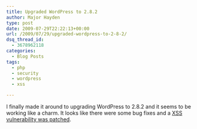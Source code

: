 ```yaml
---
title: Upgraded WordPress to 2.8.2
author: Major Hayden
type: post
date: 2009-07-29T22:22:13+00:00
url: /2009/07/29/upgraded-wordpress-to-2-8-2/
dsq_thread_id:
  - 3678962118
categories:
  - Blog Posts
tags:
  - php
  - security
  - wordpress
  - xss

---
```

I finally made it around to upgrading WordPress to 2.8.2 and it seems to be working like a charm. It looks like there were some bug fixes and a [XSS vulnerability was patched][1].

 [1]: http://wordpress.org/development/2009/07/wordpress-2-8-2/